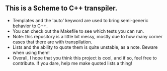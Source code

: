 ## This is a Scheme to C++ transpiler.
- Templates and the 'auto' keyword are used to bring semi-generic behavior to C++.
- You can check out the Makefile to see which tests you can run.
- Note: this repository is a little bit messy, mostly due to how many corner cases that there are with transpilation.
- Lists and the ability to quote them is quite unstable, as a note. Beware when using them!
- Overall, I hope that you think this project is cool, and if so, feel free to contribute. If you dare, help me make quoted lists a thing!
